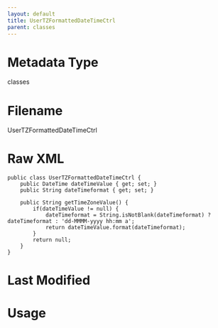```yaml
---
layout: default
title: UserTZFormattedDateTimeCtrl
parent: classes
---
```

# Metadata Type
classes


# Filename 
UserTZFormattedDateTimeCtrl


# Raw XML
```
public class UserTZFormattedDateTimeCtrl {
    public DateTime dateTimeValue { get; set; }
    public String dateTimeformat { get; set; }

    public String getTimeZoneValue() {
        if(dateTimeValue != null) {
            dateTimeformat = String.isNotBlank(dateTimeformat) ? dateTimeformat : 'dd-MMMM-yyyy hh:mm a';
            return dateTimeValue.format(dateTimeformat);
        }
        return null;
    }
}
```


# Last Modified


# Usage
